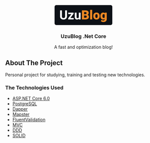 <div align="center">
  <a href="https://github.com/Uzumachi02/uzu-blog.net-core">
    <img src="Uzumachi.UzuBlog.Web/wwwroot/images/logo.png" alt="Logo" height="64">
  </a>

  <h3 align="center">UzuBlog .Net Core</h3>

  <p align="center">
    A fast and optimization blog!
  </p>
</div>


## About The Project
Personal project for studying, training and testing new technologies.

### The Technologies Used

* [ASP.NET Core 6.0](https://docs.microsoft.com/en-us/aspnet/core/?view=aspnetcore-6.0)
* [PostgreSQL](https://www.postgresql.org/)
* [Dapper](https://github.com/DapperLib/Dapper)
* [Mapster](https://github.com/MapsterMapper/Mapster)
* [FluentValidation](https://fluentvalidation.net/)
* [MVC](https://developer.mozilla.org/en-US/docs/Glossary/MVC)
* [DDD](https://docs.microsoft.com/en-us/dotnet/architecture/microservices/microservice-ddd-cqrs-patterns/ddd-oriented-microservice)
* [SOLID](https://www.digitalocean.com/community/conceptual_articles/s-o-l-i-d-the-first-five-principles-of-object-oriented-design)